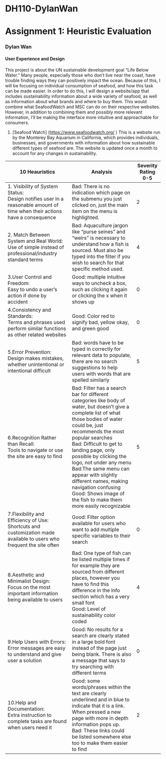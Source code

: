 # DH110-DylanWan
# Assignment 1: Heuristic Evaluation 

### Dylan Wan 
#### User Experience and Design

This project is about the UN sustainable development goal “Life Below Water.” Many people, especially those who don’t live near the coast, have trouble finding ways they can positively impact the ocean. Because of this, I will be focusing on individual consumption of seafood, and how this task can be made easier. In order to do this, I will design a website/app that includes sustainability information about a wide variety of seafood, as well as information about what brands and where to buy them. This would combine what SeafoodWatch and MSC can do on their respective websites. However, in addition to combining them and possibly more relevant information, I’ll be making the interface more intuitive and approachable for consumers.

1. [Seafood Watch] (https://www.seafoodwatch.org/ )
This is a website run by the Monterey Bay Aquarium in California, which provides individuals, businesses, and governments with information about how sustainable different types of seafood are. The website is updated once a month to account for any changes in sustainability.



| 10 Heauristics | Analysis | Severity Rating 0-5 |
|---|---|---|
|1. Visibility of System Status: <br> Design notifies user in a reasonable amount of time when their actions have a consequence | Bad: There is no indication which page on the submenu you just clicked on, just the main item on the menu is highlighted. | 2 |
|2. Match Between System and Real World: <br> Use of simple instead of professional/industry standard terms | Bad: Aquaculture jargon like “purse seines” and “weirs” is necessary to understand how a fish is sourced. Must also be typed into the filter if you wish to search for that specific method used. | 4 |
|3.User Control and Freedom: <br> Easy to undo a user’s action if done by accident | Good: multiple intuitive ways to uncheck a box, such as clicking it again or clicking the x when it shows up | 0 |
| 4.Consistency and Standards:<br> Terms and phrases used perform similar functions as other related websites | Good: Color red to signify bad, yellow okay, and green good | 0 |
| 5.Error Prevention: <br> Design makes mistakes, whether unintentional or intentional difficult | Bad: words have to be typed in correctly for relevant data to populate, there are no search suggestions to help users with words that are spelled similarly | 5 |
| 6.Recognition Rather than Recall:<br> Tools to navigate or use the site are easy to find | Bad: Filter has a search bar for different categories like body of water, but doesn’t give a complete list of what those bodies of water could be, just recommends the most popular searches <br> Bad: Difficult to get to landing page, only possible by clicking the logo, not under any menu <br> Bad:The same menu can appear with slightly different names, making navigation confusing <br> Good: Shows image of the fish to make them more easily recognizable | 5 |
| 7.Flexibility and Efficiency of Use: <br> Shortcuts and customization made available to users who frequent the site often | Good: Filter option available for users who want to add multiple specific variables to their search | 0 |
| 8.Aesthetic and Minimalist Design: <br> Focus on the most important information being available to users | Bad: One type of fish can be listed multiple times if for example they are sourced from different places, however you have to find this difference in the info section which has a very small font<br> Good: Level of sustainability color coded | 4 |
| 9.Help Users with Errors: <br> Error messages are easy to understand and give user a solution | Good: No results for a search are clearly stated in a large bold font instead of the page just being blank. There is also a message that says to try searching with different terms | 0 |
| 10.Help and Documentation: <br> Extra instruction to complete tasks are found when users need it | Good: some words/phrases within the text are clearly underlined and in blue to indicate that it is a link. When pressed a new page with more in depth information pops up. <br> Bad: These links could be listed somewhere else too to make them easier to find | 2 |




















